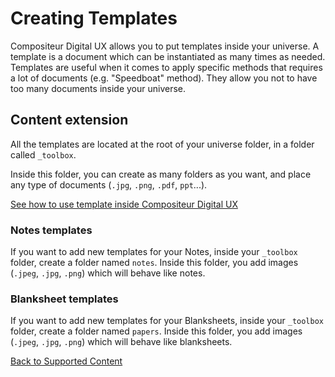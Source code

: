 # Creating Templates

Compositeur Digital UX allows you to put templates inside your universe. A template is a document which can be instantiated as many times as needed.
Templates are useful when it comes to apply specific methods that requires a lot of documents (e.g. "Speedboat" method). They allow you not to have too many documents inside your universe.

## Content extension

All the templates are located at the root of your universe folder, in a folder called `_toolbox`.

Inside this folder, you can create as many folders as you want, and place any type of documents (`.jpg`, `.png`, `.pdf`, `ppt`...).

[See how to use template inside Compositeur Digital UX](../../user_guide/using_compositeur/menu.md#adding-notes-blanksheet-or-templates)

### Notes templates

If you want to add new templates for your Notes, inside your `_toolbox` folder, create a folder named `notes`. Inside this folder, you add images (`.jpeg`, `.jpg`, `.png`) which will behave like notes.

### Blanksheet templates

If you want to add new templates for your Blanksheets, inside your `_toolbox` folder, create a folder named `papers`. Inside this folder, you add images (`.jpeg`, `.jpg`, `.png`) which will behave like blanksheets.

[Back to Supported Content](index.md)
